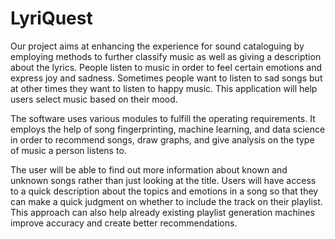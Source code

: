 # LyriQuest
Our project aims at enhancing the experience for sound cataloguing by employing methods to further classify music as well as giving a description about the lyrics. People listen to music in order to feel certain emotions and express joy and sadness. Sometimes people want to listen to sad songs but at other times they want to listen to happy music. This application will help users select music based on their mood. 
 
The software uses various modules to fulfill the operating requirements. It employs the help of song fingerprinting, machine learning, and data science in order to recommend songs, draw graphs, and give analysis on the type of music a person listens to.  
 
The user will be able to find out more information about known and unknown songs rather than just looking at the title. Users will have access to a quick description about the topics and emotions in a song so that they can make a quick judgment on whether to include the track on their playlist. This approach can also help already existing playlist generation machines improve accuracy and create better recommendations. 

